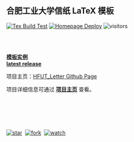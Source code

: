 ## 合肥工业大学信纸 LaTeX 模板

[![Tex Build Test](https://github.com/HFUTTUG/HFUT_Letter/actions/workflows/tex_build_test.yml/badge.svg)](https://github.com/HFUTTUG/HFUT_Letter/actions/workflows/tex_build_test.yml)
[![Homepage Deploy](https://github.com/HFUTTUG/HFUT_Letter/actions/workflows/page_deploy.yml/badge.svg)](https://github.com/HFUTTUG/HFUT_Letter/actions/workflows/page_deploy.yml)
![visitors](https://visitor-badge.glitch.me/badge?page_id=HFUTTUG.HFUT_Letter)

<br><br>

[**模板实例**](https://HFUTTUG.github.io/HFUT_Letter/main.pdf) 
<br>
[**latest release**](https://HFUTTUG.github.io/HFUT_Letter/HFUT_Letter.zip)

项目主页：[HFUT_Letter Github Page](https://HFUTTUG.github.io/HFUT_Letter)

项目详细信息可通过 [**项目主页**](https://HFUTTUG.github.io/HFUT_Letter) 查看。


<br><br><br><br>

[![star](https://img.shields.io/github/stars/HFUTTUG/HFUT_Letter?style=social)](https://github.com/HFUTTUG/HFUT_Letter)&nbsp;
[![fork](https://img.shields.io/github/forks/HFUTTUG/HFUT_Letter?label=Fork&logo=github&style=social)](https://github.com/HFUTTUG/HFUT_Letter/fork)&nbsp;
[![watch](https://img.shields.io/github/watchers/HFUTTUG/HFUT_Letter?label=Watch&logo=github&style=social)](https://github.com/HFUTTUG/HFUT_Letter)&nbsp;
